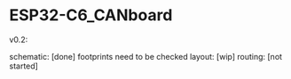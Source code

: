 # ESP32-C6_CANboard

v0.2:

schematic: [done] footprints need to be checked
layout:    [wip]
routing:   [not started]


